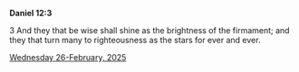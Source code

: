 **Daniel 12:3**

3 And they that be wise shall shine as the brightness of the firmament; and they that turn many to righteousness as the stars for ever and ever.

[Wednesday 26-February, 2025](https://getbible.net/kjv/Daniel/12/3)
